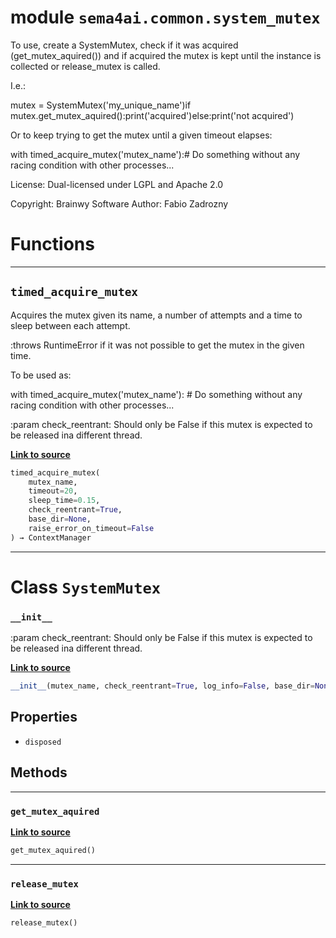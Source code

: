 <!-- markdownlint-disable -->

# module `sema4ai.common.system_mutex`

To use, create a SystemMutex, check if it was acquired (get_mutex_aquired()) and if acquired the mutex is kept until the instance is collected or release_mutex is called.

I.e.:

mutex = SystemMutex('my_unique_name')if mutex.get_mutex_aquired():print('acquired')else:print('not acquired')

Or to keep trying to get the mutex until a given timeout elapses:

with timed_acquire_mutex('mutex_name'):# Do something without any racing condition with other processes...

License: Dual-licensed under LGPL and Apache 2.0

Copyright: Brainwy Software Author: Fabio Zadrozny

# Functions

______________________________________________________________________

## `timed_acquire_mutex`

Acquires the mutex given its name, a number of attempts and a time to sleep between each attempt.

:throws RuntimeError if it was not possible to get the mutex in the given time.

To be used as:

with timed_acquire_mutex('mutex_name'): # Do something without any racing condition with other processes...

:param check_reentrant: Should only be False if this mutex is expected to be released ina different thread.

[**Link to source**](https://github.com/sema4ai/actions/tree/master/common/src/sema4ai/common/system_mutex.py#L340)

```python
timed_acquire_mutex(
    mutex_name,
    timeout=20,
    sleep_time=0.15,
    check_reentrant=True,
    base_dir=None,
    raise_error_on_timeout=False
) → ContextManager
```

______________________________________________________________________

# Class `SystemMutex`

### `__init__`

:param check_reentrant: Should only be False if this mutex is expected to be released ina different thread.

[**Link to source**](https://github.com/sema4ai/actions/tree/master/common/src/sema4ai/common/system_mutex.py#L231)

```python
__init__(mutex_name, check_reentrant=True, log_info=False, base_dir=None)
```

## Properties

- `disposed`

## Methods

______________________________________________________________________

### `get_mutex_aquired`

[**Link to source**](https://github.com/sema4ai/actions/tree/master/common/src/sema4ai/common/system_mutex.py#L319)

```python
get_mutex_aquired()
```

______________________________________________________________________

### `release_mutex`

[**Link to source**](https://github.com/sema4ai/actions/tree/master/common/src/sema4ai/common/system_mutex.py#L322)

```python
release_mutex()
```
